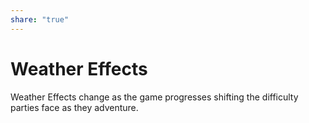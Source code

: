 ```yaml
---
share: "true"
---
```


# Weather Effects

Weather Effects change as the game progresses shifting the difficulty parties face as they adventure.